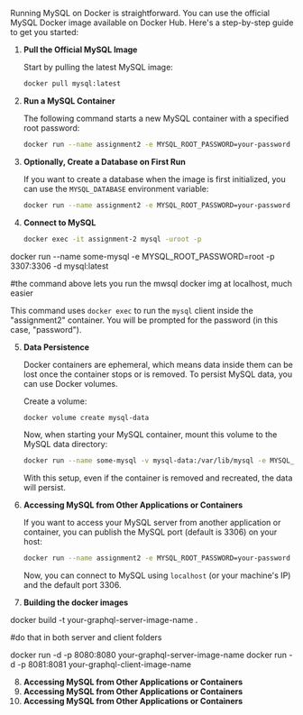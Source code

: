 Running MySQL on Docker is straightforward. You can use the official MySQL Docker image available on Docker Hub. Here's a step-by-step guide to get you started:

1. **Pull the Official MySQL Image**

   Start by pulling the latest MySQL image:

   ```bash
   docker pull mysql:latest
   ```

2. **Run a MySQL Container**

   The following command starts a new MySQL container with a specified root password:

   ```bash
   docker run --name assignment2 -e MYSQL_ROOT_PASSWORD=your-password -d mysql:latest
   ```


3. **Optionally, Create a Database on First Run**

   If you want to create a database when the image is first initialized, you can use the `MYSQL_DATABASE` environment variable:

   ```bash
   docker run --name assignment2 -e MYSQL_ROOT_PASSWORD=your-password -e MYSQL_DATABASE=assignment2-db -d mysql:latest
   ```

4. **Connect to MySQL**

   ```bash
   docker exec -it assignment-2 mysql -uroot -p
   ```

docker run --name some-mysql -e MYSQL_ROOT_PASSWORD=root -p 3307:3306 -d mysql:latest

#the command above lets you run the mwsql docker img at localhost, much easier

   This command uses `docker exec` to run the `mysql` client inside the "assignment2" container. You will be prompted for the password (in this case, "password").

5. **Data Persistence**

   Docker containers are ephemeral, which means data inside them can be lost once the container stops or is removed. To persist MySQL data, you can use Docker volumes.

   Create a volume:

   ```bash
   docker volume create mysql-data
   ```

   Now, when starting your MySQL container, mount this volume to the MySQL data directory:

   ```bash
   docker run --name some-mysql -v mysql-data:/var/lib/mysql -e MYSQL_ROOT_PASSWORD=my-secret-pw -d mysql:latest
   ```

   With this setup, even if the container is removed and recreated, the data will persist.

6. **Accessing MySQL from Other Applications or Containers**

   If you want to access your MySQL server from another application or container, you can publish the MySQL port (default is 3306) on your host:

   ```bash
   docker run --name assignment2 -e MYSQL_ROOT_PASSWORD=your-password -p 3306:3306 -d mysql:latest
   ```

   Now, you can connect to MySQL using `localhost` (or your machine's IP) and the default port 3306.

7. **Building the docker images**

docker build -t your-graphql-server-image-name .

#do that in both server and client folders

docker run -d -p 8080:8080 your-graphql-server-image-name
docker run -d -p 8081:8081 your-graphql-client-image-name


8. **Accessing MySQL from Other Applications or Containers**
9. **Accessing MySQL from Other Applications or Containers**
10. **Accessing MySQL from Other Applications or Containers**